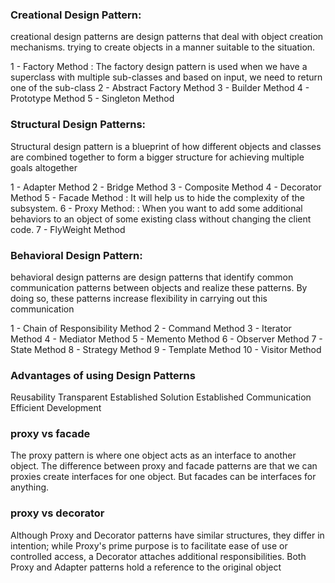 ### Creational Design Pattern:

creational design patterns are design patterns that deal with object 
creation mechanisms.
trying to create objects in a manner suitable to the situation.

1 - Factory Method : The factory design pattern is used when we have a 
                     superclass with multiple sub-classes and based on input,
                     we need to return one of the sub-class
2 - Abstract Factory Method
3 - Builder Method
4 - Prototype Method
5 - Singleton Method

### Structural Design Patterns:
Structural design pattern is a blueprint of how different objects and
classes are combined together to form a bigger structure for 
achieving multiple goals altogether

1 - Adapter Method
2 - Bridge Method
3 - Composite Method
4 - Decorator Method
5 - Facade Method : It will help us to hide the complexity of the subsystem.
6 - Proxy Method: : When you want to add some additional behaviors to an 
                    object of some existing class without changing the client code.
7 - FlyWeight Method

### Behavioral Design Pattern:
behavioral design patterns are design patterns that identify 
common communication patterns between objects and realize these patterns. 
By doing so, these patterns increase flexibility in carrying out this communication

1 - Chain of Responsibility Method
2 - Command Method
3 - Iterator Method
4 - Mediator Method
5 - Memento Method
6 - Observer Method
7 - State Method
8 - Strategy Method
9 - Template Method
10 - Visitor Method

### Advantages of using Design Patterns
Reusability 
Transparent
Established Solution 
Established Communication
Efficient Development 

### proxy vs facade
The proxy pattern is where one object acts as an interface to another object.
The difference between proxy and facade patterns are that 
we can proxies create interfaces for one object. 
But facades can be interfaces for anything.

### proxy vs decorator
Although Proxy and Decorator patterns have similar structures, 
they differ in intention; while Proxy's prime purpose is to facilitate ease 
of use or controlled access, a Decorator attaches additional responsibilities. 
Both Proxy and Adapter patterns hold a reference to the original object
